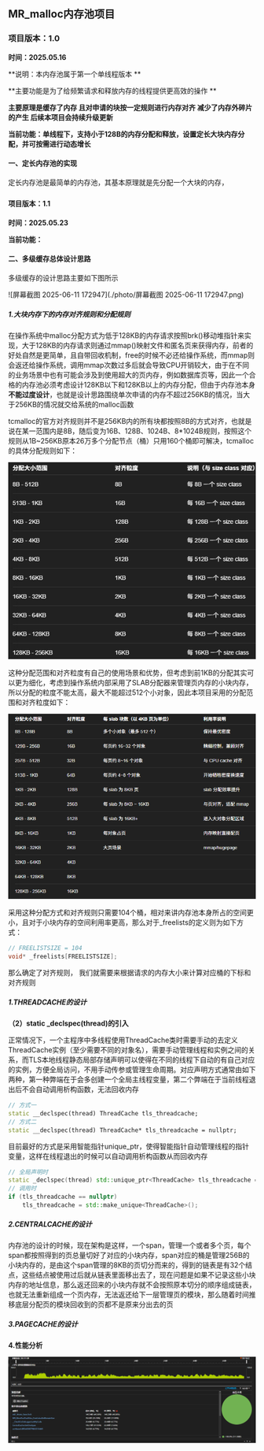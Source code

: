 ## MR_malloc内存池项目

### 项目版本：1.0

**时间：2025.05.16**

**说明：本内存池属于第一个单线程版本 **

**主要功能是为了给频繁请求和释放内存的线程提供更高效的操作 **

**主要原理是缓存了内存 且对申请的块按一定规则进行内存对齐 减少了内存外碎片的产生 后续本项目会持续升级更新**

**当前功能：单线程下，支持小于128B的内存分配和释放，设置定长大块内存分配，并可按需进行动态增长**

#### 一、定长内存池的实现

定长内存池是最简单的内存池，其基本原理就是先分配一个大块的内存，







##### 

#### 项目版本：1.1

**时间：2025.05.23**

**当前功能：**

#### 二、多级缓存总体设计思路

多级缓存的设计思路主要如下图所示

![屏幕截图 2025-06-11 172947](./photo/屏幕截图 2025-06-11 172947.png)



##### 1.大块内存下的内存对齐规则和分配规则

在操作系统中malloc分配方式为低于128KB的内存请求按照brk()移动堆指针来实现，大于128KB的内存请求则通过mmap()映射文件和匿名页来获得内存，前者的好处自然是更简单，且自带回收机制，free的时候不必还给操作系统，而mmap则会返还给操作系统，调用mmap次数过多后就会导致CPU开销较大，由于在不同的业务场景中也有可能会涉及到使用超大的页内存，例如数据库页等，因此一个合格的内存池必须考虑设计128KB以下和128KB以上的内存分配，但由于内存池本身**不能过度设计**，也就是设计思路围绕单次申请的内存不超过256KB的情况，当大于256KB的情况就交给系统的malloc函数

tcmalloc的官方对齐规则并不是256KB内的所有块都按照8B的方式对齐，也就是说在某一范围内是8B，随后变为16B、128B、1024B、8*1024B规则，按照这个规则从1B~256KB原本26万多个分配节点（桶）只用160个桶即可解决，tcmalloc的具体分配规则如下：

![image-20250524164919511](./photo/image-20250524164919511.png)

这种分配范围和对齐粒度有自己的使用场景和优势，但考虑到前1KB的分配其实可以更为细化，考虑到操作系统内部采用了SLAB分配器来管理页内存的小块内存，所以分配的粒度不能太高，最大不能超过512个小对象，因此本项目采用的分配范围和对齐粒度如下：

![image-20250524165345601](./photo/image-20250524165345601.png)

采用这种分配方式和对齐规则只需要104个桶，相对来讲内存池本身所占的空间更小，且对于小块内存的空间利用率更高，那么对于_freelists的定义则为如下方式：

```cpp
// FREELISTSIZE = 104
void* _freelists[FREELISTSIZE];
```

那么确定了对齐规则， 我们就需要来根据请求的内存大小来计算对应桶的下标和对齐规则

##### 1.THREADCACHE的设计



**（2）static _declspec(thread)的引入**

​		正常情况下，一个主程序中多线程使用ThreadCache类时需要手动的去定义ThreadCache实例（至少需要不同的对象名），需要手动管理线程和实例之间的关系，而TLS本地线程静态局部存储声明可以使得在不同的线程下自动的有自己对应的实例，方便全局访问，不用手动传参或管理生命周期。对应声明方式通常由如下两种，第一种弊端在于会多创建一个全局主线程变量，第二个弊端在于当前线程退出后不会自动调用析构函数，无法回收内存

```cpp
// 方式一
static __declspec(thread) ThreadCache tls_threadcache;
// 方式二
static __declspec(thread) ThreadCache* tls_threadcache = nullptr;
```

​		目前最好的方式是采用智能指针unique_ptr<T>，使得智能指针自动管理线程的指针变量，这样在线程退出的时候可以自动调用析构函数从而回收内存

```cpp
// 全局声明时
static _declspec(thread) std::unique_ptr<ThreadCache> tls_threadcache = nullptr;
// 调用时
if (tls_threadcache == nullptr)
	tls_threadcache = std::make_unique<ThreadCache>();
```



##### 2.CENTRALCACHE的设计



内存池的设计的时候，现在架构是这样，一个span，管理一个或者多个页，每个span都按照得到的页总量切好了对应的小块内存，span对应的桶是管理256B的小块内存的，是由这个span管理的8KB的页切分而来的，得到的链表是有32个结点，这些结点被使用过后就从链表里面移出去了，现在问题是如果不记录这些小块内存的地址信息，那么返还回来的小块内存就不会按照原本切分的顺序组成链表，也就无法重新组成一个页内存，无法返还给下一层管理页的模块，那么随着时间推移底层分配页的模块回收到的页都不是原来分出去的页





##### 3.PAGECACHE的设计



**4.性能分析**



![image-20250620161734295](photo/image-20250620161734295.png)















